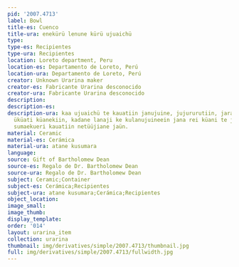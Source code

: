 ```yaml
---
pid: '2007.4713'
label: Bowl
title-es: Cuenco
title-ura: enekürü lenune kürü ujuaichü
type:
type-es: Recipientes
type-ura: Recipientes
location: Loreto department, Peru
location-es: Departamento de Loreto, Perú
location-ura: Departamento de Loreto, Perú
creator: Unknown Urarina maker
creator-es: Fabricante Urarina desconocido
creator-ura: Fabricante Urarina desconocido
description:
description-es:
description-ura: kaa ujuaichü te kauatiin janujuine, jujururutiin, jarauti küanekiin,
  üküati küanekiin, kadane lanaji ke kulanujuineein jana rei küani te jichuajiaujuain
  sumaekueri kauatiin netüüjiane jaün.
material: Ceramic
material-es: Cerámica
material-ura: atane kusumara
language:
source: Gift of Bartholomew Dean
source-es: Regalo de Dr. Bartholomew Dean
source-ura: Regalo de Dr. Bartholomew Dean
subject: Ceramic;Container
subject-es: Cerámica;Recipientes
subject-ura: atane kusumara;Cerámica;Recipientes
object_location:
image_small:
image_thumb:
display_template:
order: '014'
layout: urarina_item
collection: urarina
thumbnail: img/derivatives/simple/2007.4713/thumbnail.jpg
full: img/derivatives/simple/2007.4713/fullwidth.jpg
---
```


